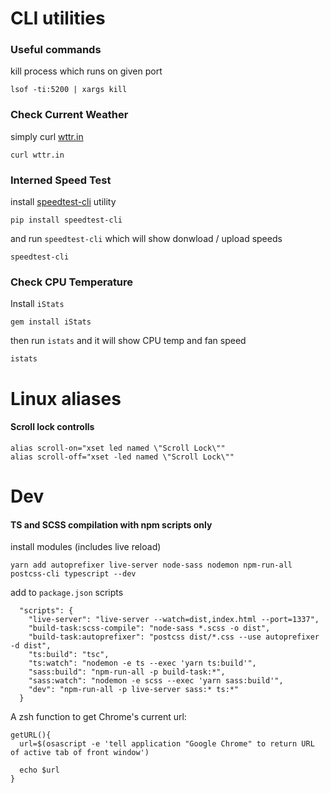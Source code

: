 # CLI utilities

### Useful commands
kill process which runs on given port
```
lsof -ti:5200 | xargs kill
```
### Check Current Weather

simply curl [wttr.in](https://github.com/chubin/wttr.in)

```
curl wttr.in
```

### Interned Speed Test

install [speedtest-cli](https://github.com/sivel/speedtest-cli) utility

```
pip install speedtest-cli
```

and run `speedtest-cli` which will show donwload / upload speeds

```
speedtest-cli
```

### Check CPU Temperature

Install `iStats`

```
gem install iStats
```

then run `istats` and it will show CPU temp and fan speed

```
istats
```

# Linux aliases

#### Scroll lock controlls

```
alias scroll-on="xset led named \"Scroll Lock\""
alias scroll-off="xset -led named \"Scroll Lock\""
```

# Dev

#### TS and SCSS compilation with npm scripts only

install modules (includes live reload)
```
yarn add autoprefixer live-server node-sass nodemon npm-run-all postcss-cli typescript --dev
```

add to `package.json` scripts
```
  "scripts": {
    "live-server": "live-server --watch=dist,index.html --port=1337",
    "build-task:scss-compile": "node-sass *.scss -o dist",
    "build-task:autoprefixer": "postcss dist/*.css --use autoprefixer -d dist",
    "ts:build": "tsc",
    "ts:watch": "nodemon -e ts --exec 'yarn ts:build'",
    "sass:build": "npm-run-all -p build-task:*",
    "sass:watch": "nodemon -e scss --exec 'yarn sass:build'",
    "dev": "npm-run-all -p live-server sass:* ts:*"
  }
```

A zsh function to get Chrome's current url:

```
getURL(){
  url=$(osascript -e 'tell application "Google Chrome" to return URL of active tab of front window')

  echo $url
}
```
